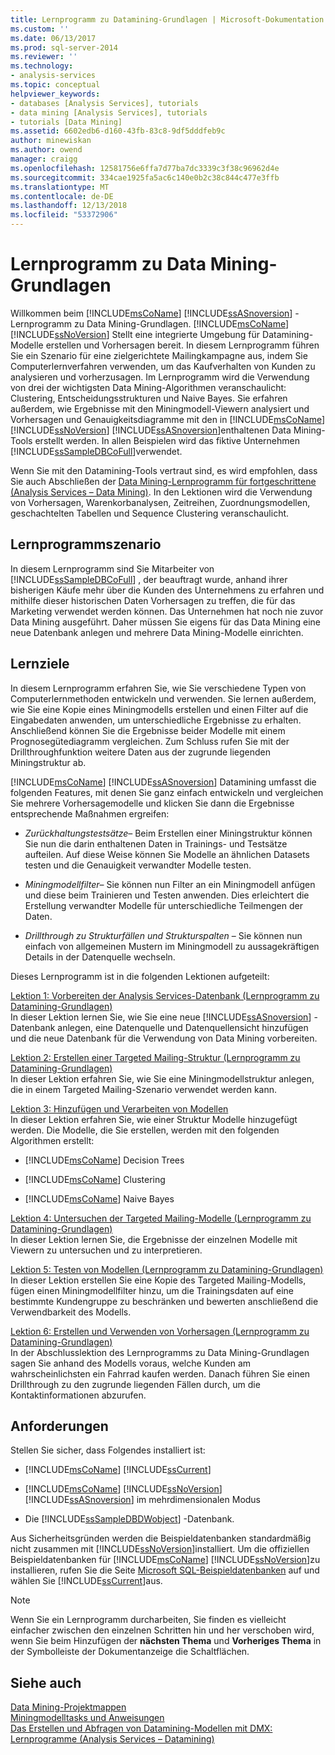 ```yaml
---
title: Lernprogramm zu Datamining-Grundlagen | Microsoft-Dokumentation
ms.custom: ''
ms.date: 06/13/2017
ms.prod: sql-server-2014
ms.reviewer: ''
ms.technology:
- analysis-services
ms.topic: conceptual
helpviewer_keywords:
- databases [Analysis Services], tutorials
- data mining [Analysis Services], tutorials
- tutorials [Data Mining]
ms.assetid: 6602edb6-d160-43fb-83c8-9df5dddfeb9c
author: minewiskan
ms.author: owend
manager: craigg
ms.openlocfilehash: 12581756e6ffa7d77ba7dc3339c3f38c96962d4e
ms.sourcegitcommit: 334cae1925fa5ac6c140e0b2c38c844c477e3ffb
ms.translationtype: MT
ms.contentlocale: de-DE
ms.lasthandoff: 12/13/2018
ms.locfileid: "53372906"
---
```

# <a name="basic-data-mining-tutorial"></a>Lernprogramm zu Data Mining-Grundlagen
  Willkommen beim [!INCLUDE[msCoName](../includes/msconame-md.md)] [!INCLUDE[ssASnoversion](../includes/ssasnoversion-md.md)] -Lernprogramm zu Data Mining-Grundlagen. [!INCLUDE[msCoName](../includes/msconame-md.md)] [!INCLUDE[ssNoVersion](../includes/ssnoversion-md.md)] Stellt eine integrierte Umgebung für Datamining-Modelle erstellen und Vorhersagen bereit. In diesem Lernprogramm führen Sie ein Szenario für eine zielgerichtete Mailingkampagne aus, indem Sie Computerlernverfahren verwenden, um das Kaufverhalten von Kunden zu analysieren und vorherzusagen. Im Lernprogramm wird die Verwendung von drei der wichtigsten Data Mining-Algorithmen veranschaulicht: Clustering, Entscheidungsstrukturen und Naive Bayes. Sie erfahren außerdem, wie Ergebnisse mit den Miningmodell-Viewern analysiert und Vorhersagen und Genauigkeitsdiagramme mit den in [!INCLUDE[msCoName](../includes/msconame-md.md)] [!INCLUDE[ssNoVersion](../includes/ssnoversion-md.md)] [!INCLUDE[ssASnoversion](../includes/ssasnoversion-md.md)]enthaltenen Data Mining-Tools erstellt werden. In allen Beispielen wird das fiktive Unternehmen [!INCLUDE[ssSampleDBCoFull](../includes/sssampledbcofull-md.md)]verwendet.  
  
 Wenn Sie mit den Datamining-Tools vertraut sind, es wird empfohlen, dass Sie auch Abschließen der [Data Mining-Lernprogramm für fortgeschrittene &#40;Analysis Services – Data Mining&#41;](../../2014/tutorials/intermediate-data-mining-tutorial-analysis-services-data-mining.md). In den Lektionen wird die Verwendung von Vorhersagen, Warenkorbanalysen, Zeitreihen, Zuordnungsmodellen, geschachtelten Tabellen und Sequence Clustering veranschaulicht.  
  
## <a name="tutorial-scenario"></a>Lernprogrammszenario  
 In diesem Lernprogramm sind Sie Mitarbeiter von [!INCLUDE[ssSampleDBCoFull](../includes/sssampledbcofull-md.md)] , der beauftragt wurde, anhand ihrer bisherigen Käufe mehr über die Kunden des Unternehmens zu erfahren und mithilfe dieser historischen Daten Vorhersagen zu treffen, die für das Marketing verwendet werden können. Das Unternehmen hat noch nie zuvor Data Mining ausgeführt. Daher müssen Sie eigens für das Data Mining eine neue Datenbank anlegen und mehrere Data Mining-Modelle einrichten.  
  
## <a name="what-you-will-learn"></a>Lernziele  
 In diesem Lernprogramm erfahren Sie, wie Sie verschiedene Typen von Computerlernmethoden entwickeln und verwenden. Sie lernen außerdem, wie Sie eine Kopie eines Miningmodells erstellen und einen Filter auf die Eingabedaten anwenden, um unterschiedliche Ergebnisse zu erhalten. Anschließend können Sie die Ergebnisse beider Modelle mit einem Prognosegütediagramm vergleichen. Zum Schluss rufen Sie mit der Drillthroughfunktion weitere Daten aus der zugrunde liegenden Miningstruktur ab.  
  
 [!INCLUDE[msCoName](../includes/msconame-md.md)] [!INCLUDE[ssASnoversion](../includes/ssasnoversion-md.md)] Datamining umfasst die folgenden Features, mit denen Sie ganz einfach entwickeln und vergleichen Sie mehrere Vorhersagemodelle und klicken Sie dann die Ergebnisse entsprechende Maßnahmen ergreifen:  
  
-   *Zurückhaltungstestsätze*– Beim Erstellen einer Miningstruktur können Sie nun die darin enthaltenen Daten in Trainings- und Testsätze aufteilen. Auf diese Weise können Sie Modelle an ähnlichen Datasets testen und die Genauigkeit verwandter Modelle testen.  
  
-   *Miningmodellfilter*– Sie können nun Filter an ein Miningmodell anfügen und diese beim Trainieren und Testen anwenden. Dies erleichtert die Erstellung verwandter Modelle für unterschiedliche Teilmengen der Daten.  
  
-   *Drillthrough zu Strukturfällen und Strukturspalten* – Sie können nun einfach von allgemeinen Mustern im Miningmodell zu aussagekräftigen Details in der Datenquelle wechseln.  
  
 Dieses Lernprogramm ist in die folgenden Lektionen aufgeteilt:  
  
 [Lektion 1: Vorbereiten der Analysis Services-Datenbank &#40;Lernprogramm zu Datamining-Grundlagen&#41;](../../2014/tutorials/lesson-1-preparing-the-analysis-services-database-basic-data-mining-tutorial.md)  
 In dieser Lektion lernen Sie, wie Sie eine neue [!INCLUDE[ssASnoversion](../includes/ssasnoversion-md.md)] -Datenbank anlegen, eine Datenquelle und Datenquellensicht hinzufügen und die neue Datenbank für die Verwendung von Data Mining vorbereiten.  
  
 [Lektion 2: Erstellen einer Targeted Mailing-Struktur &#40;Lernprogramm zu Datamining-Grundlagen&#41;](../../2014/tutorials/lesson-2-building-a-targeted-mailing-structure-basic-data-mining-tutorial.md)  
 In dieser Lektion erfahren Sie, wie Sie eine Miningmodellstruktur anlegen, die in einem Targeted Mailing-Szenario verwendet werden kann.  
  
 [Lektion 3: Hinzufügen und Verarbeiten von Modellen](../../2014/tutorials/lesson-3-adding-and-processing-models.md)  
 In dieser Lektion erfahren Sie, wie einer Struktur Modelle hinzugefügt werden. Die Modelle, die Sie erstellen, werden mit den folgenden Algorithmen erstellt:  
  
-   [!INCLUDE[msCoName](../includes/msconame-md.md)] Decision Trees  
  
-   [!INCLUDE[msCoName](../includes/msconame-md.md)] Clustering  
  
-   [!INCLUDE[msCoName](../includes/msconame-md.md)] Naive Bayes  
  
 [Lektion 4: Untersuchen der Targeted Mailing-Modelle &#40;Lernprogramm zu Datamining-Grundlagen&#41;](../../2014/tutorials/lesson-4-exploring-the-targeted-mailing-models-basic-data-mining-tutorial.md)  
 In dieser Lektion lernen Sie, die Ergebnisse der einzelnen Modelle mit Viewern zu untersuchen und zu interpretieren.  
  
 [Lektion 5: Testen von Modellen &#40;Lernprogramm zu Datamining-Grundlagen&#41;](../../2014/tutorials/lesson-5-testing-models-basic-data-mining-tutorial.md)  
 In dieser Lektion erstellen Sie eine Kopie des Targeted Mailing-Modells, fügen einen Miningmodellfilter hinzu, um die Trainingsdaten auf eine bestimmte Kundengruppe zu beschränken und bewerten anschließend die Verwendbarkeit des Modells.  
  
 [Lektion 6: Erstellen und Verwenden von Vorhersagen &#40;Lernprogramm zu Datamining-Grundlagen&#41;](../../2014/tutorials/lesson-6-creating-and-working-with-predictions-basic-data-mining-tutorial.md)  
 In der Abschlusslektion des Lernprogramms zu Data Mining-Grundlagen sagen Sie anhand des Modells voraus, welche Kunden am wahrscheinlichsten ein Fahrrad kaufen werden. Danach führen Sie einen Drillthrough zu den zugrunde liegenden Fällen durch, um die Kontaktinformationen abzurufen.  
  
## <a name="requirements"></a>Anforderungen  
 Stellen Sie sicher, dass Folgendes installiert ist:  
  
-   [!INCLUDE[msCoName](../includes/msconame-md.md)] [!INCLUDE[ssCurrent](../includes/sscurrent-md.md)]  
  
-   [!INCLUDE[msCoName](../includes/msconame-md.md)] [!INCLUDE[ssNoVersion](../includes/ssnoversion-md.md)] [!INCLUDE[ssASnoversion](../includes/ssasnoversion-md.md)] im mehrdimensionalen Modus  
  
-   Die [!INCLUDE[ssSampleDBDWobject](../includes/sssampledbdwobject-md.md)] -Datenbank.  
  
 Aus Sicherheitsgründen werden die Beispieldatenbanken standardmäßig nicht zusammen mit [!INCLUDE[ssNoVersion](../includes/ssnoversion-md.md)]installiert. Um die offiziellen Beispieldatenbanken für [!INCLUDE[msCoName](../includes/msconame-md.md)] [!INCLUDE[ssNoVersion](../includes/ssnoversion-md.md)]zu installieren, rufen Sie die Seite [Microsoft SQL-Beispieldatenbanken](https://go.microsoft.com/fwlink/?LinkId=88417) auf und wählen Sie [!INCLUDE[ssCurrent](../includes/sscurrent-md.md)]aus.  
  
> [!NOTE]  
>  Wenn Sie ein Lernprogramm durcharbeiten, Sie finden es vielleicht einfacher zwischen den einzelnen Schritten hin und her verschoben wird, wenn Sie beim Hinzufügen der **nächsten Thema** und **Vorheriges Thema** in der Symbolleiste der Dokumentanzeige die Schaltflächen.  
  
## <a name="see-also"></a>Siehe auch  
 [Data Mining-Projektmappen](../../2014/analysis-services/data-mining/data-mining-solutions.md)   
 [Miningmodelltasks und Anweisungen](../../2014/analysis-services/data-mining/mining-model-tasks-and-how-tos.md)   
 [Das Erstellen und Abfragen von Datamining-Modellen mit DMX: Lernprogramme &#40;Analysis Services – Datamining&#41;](../../2014/tutorials/create-query-data-mining-models-dmx-tutorials.md)  
  
  
